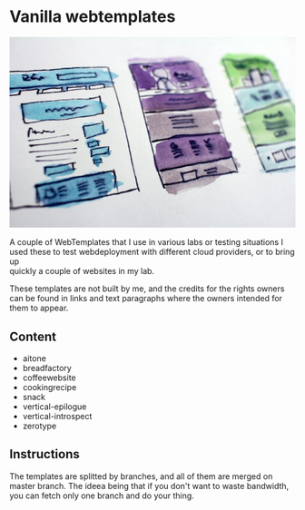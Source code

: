 # Vanilla webtemplates

![wallpaper](./wallpaper.jpg)

A couple of WebTemplates that I use in various labs or testing situations
I used these to test webdeployment with different cloud providers, or to bring up  
quickly a couple of websites in my lab.

These templates are not built by me, and the credits for the rights owners
can be found in links and text paragraphs where the owners intended for them
to appear.

## Content

* aitone
* breadfactory
* coffeewebsite
* cookingrecipe
* snack
* vertical-epilogue
* vertical-introspect
* zerotype


## Instructions

The templates are splitted by branches, and all of them are merged on master branch. 
The ideea being that if you don't want to waste bandwidth, you can fetch only 
one branch and do your thing.

